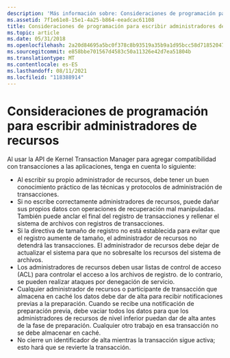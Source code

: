 ```yaml
---
description: 'Más información sobre: Consideraciones de programación para escribir administradores de recursos'
ms.assetid: 7f1e61e8-15e1-4a25-b864-eeadcac61108
title: Consideraciones de programación para escribir administradores de recursos
ms.topic: article
ms.date: 05/31/2018
ms.openlocfilehash: 2a20d84695a5bc0f378c8b93519a35b9a1d95bcc58d718520478e519707553b4
ms.sourcegitcommit: e858bbe701567d4583c50a11326e42d7ea51804b
ms.translationtype: MT
ms.contentlocale: es-ES
ms.lasthandoff: 08/11/2021
ms.locfileid: "118388914"
---
```

# <a name="programming-considerations-for-writing-resource-managers"></a>Consideraciones de programación para escribir administradores de recursos

Al usar la API de Kernel Transaction Manager para agregar compatibilidad con transacciones a las aplicaciones, tenga en cuenta lo siguiente:

-   Al escribir su propio administrador de recursos, debe tener un buen conocimiento práctico de las técnicas y protocolos de administración de transacciones.
-   Si no escribe correctamente administradores de recursos, puede dañar sus propios datos con operaciones de recuperación mal manipuladas. También puede anclar el final del registro de transacciones y rellenar el sistema de archivos con registros de transacciones.
-   Si la directiva de tamaño de registro no está establecida para evitar que el registro aumente de tamaño, el administrador de recursos no detendrá las transacciones. El administrador de recursos debe dejar de actualizar el sistema para que no sobresalte los recursos del sistema de archivos.
-   Los administradores de recursos deben usar listas de control de acceso (ACL) para controlar el acceso a los archivos de registro. de lo contrario, se pueden realizar ataques por denegación de servicio.
-   Cualquier administrador de recursos o participante de transacción que almacena en caché los datos debe dar de alta para recibir notificaciones previas a la preparación. Cuando se recibe una notificación de preparación previa, debe vaciar todos los datos para que los administradores de recursos de nivel inferior puedan dar de alta antes de la fase de preparación. Cualquier otro trabajo en esa transacción no se debe almacenar en caché.
-   No cierre un identificador de alta mientras la transacción sigue activa; esto hará que se revierte la transacción.

 

 




